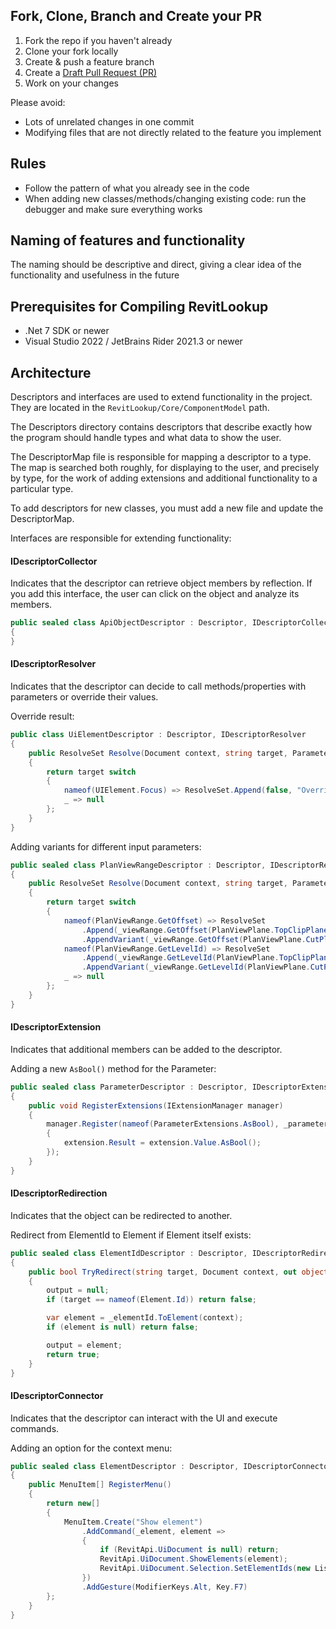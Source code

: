 ﻿## Fork, Clone, Branch and Create your PR

1. Fork the repo if you haven't already
2. Clone your fork locally
3. Create & push a feature branch
4. Create a [Draft Pull Request (PR)](https://github.blog/2019-02-14-introducing-draft-pull-requests/)
5. Work on your changes

Please avoid:

- Lots of unrelated changes in one commit
- Modifying files that are not directly related to the feature you implement

## Rules

- Follow the pattern of what you already see in the code
- When adding new classes/methods/changing existing code: run the debugger and make sure everything works

## Naming of features and functionality

The naming should be descriptive and direct, giving a clear idea of the functionality and usefulness in the future

## Prerequisites for Compiling RevitLookup

- .Net 7 SDK or newer
- Visual Studio 2022 / JetBrains Rider 2021.3 or newer

## Architecture

Descriptors and interfaces are used to extend functionality in the project. They are located in the `RevitLookup/Core/ComponentModel` path.

The Descriptors directory contains descriptors that describe exactly how the program should handle types and what data to show the user.

The DescriptorMap file is responsible for mapping a descriptor to a type. The map is searched both roughly, for displaying to the user, and precisely by type, for the work of
adding extensions and additional functionality to a particular type.

To add descriptors for new classes, you must add a new file and update the DescriptorMap.

Interfaces are responsible for extending functionality:

#### IDescriptorCollector

Indicates that the descriptor can retrieve object members by reflection.
If you add this interface, the user can click on the object and analyze its members.

```c#
public sealed class ApiObjectDescriptor : Descriptor, IDescriptorCollector
{
}
```

#### IDescriptorResolver

Indicates that the descriptor can decide to call methods/properties with parameters or override their values.

Override result:

```c#
public class UiElementDescriptor : Descriptor, IDescriptorResolver
{
    public ResolveSet Resolve(Document context, string target, ParameterInfo[] parameters)
    {
        return target switch
        {
            nameof(UIElement.Focus) => ResolveSet.Append(false, "Overridden"),
            _ => null
        };
    }
}
```

Adding variants for different input parameters:

```c#
public sealed class PlanViewRangeDescriptor : Descriptor, IDescriptorResolver
{
    public ResolveSet Resolve(Document context, string target, ParameterInfo[] parameters)
    {
        return target switch
        {
            nameof(PlanViewRange.GetOffset) => ResolveSet
                .Append(_viewRange.GetOffset(PlanViewPlane.TopClipPlane), "Top clip plane")
                .AppendVariant(_viewRange.GetOffset(PlanViewPlane.CutPlane), "Cut plane")
            nameof(PlanViewRange.GetLevelId) => ResolveSet
                .Append(_viewRange.GetLevelId(PlanViewPlane.TopClipPlane), "Top clip plane")
                .AppendVariant(_viewRange.GetLevelId(PlanViewPlane.CutPlane), "Cut plane")
            _ => null
        };
    }
}
```

#### IDescriptorExtension

Indicates that additional members can be added to the descriptor.

Adding a new ```AsBool()``` method for the Parameter:

```c#
public sealed class ParameterDescriptor : Descriptor, IDescriptorExtension
{
    public void RegisterExtensions(IExtensionManager manager)
    {
        manager.Register(nameof(ParameterExtensions.AsBool), _parameter, extension =>
        {
            extension.Result = extension.Value.AsBool();
        });
    }
}
```

#### IDescriptorRedirection

Indicates that the object can be redirected to another.

Redirect from ElementId to Element if Element itself exists:

```c#
public sealed class ElementIdDescriptor : Descriptor, IDescriptorRedirection
{
    public bool TryRedirect(string target, Document context, out object output)
    {
        output = null;
        if (target == nameof(Element.Id)) return false;

        var element = _elementId.ToElement(context);
        if (element is null) return false;

        output = element;
        return true;
    }
}
```

#### IDescriptorConnector

Indicates that the descriptor can interact with the UI and execute commands.

Adding an option for the context menu:

```c#
public sealed class ElementDescriptor : Descriptor, IDescriptorConnector
{
    public MenuItem[] RegisterMenu()
    {
        return new[]
        {
            MenuItem.Create("Show element")
                .AddCommand(_element, element =>
                {
                    if (RevitApi.UiDocument is null) return;
                    RevitApi.UiDocument.ShowElements(element);
                    RevitApi.UiDocument.Selection.SetElementIds(new List<ElementId>(1) {element.Id});
                })
                .AddGesture(ModifierKeys.Alt, Key.F7)
        };
    }
}
```